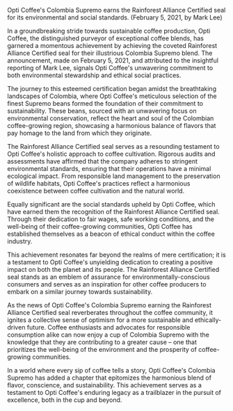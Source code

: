 Opti Coffee's Colombia Supremo earns the Rainforest Alliance Certified seal for its environmental and social standards. (February 5, 2021, by Mark Lee)

In a groundbreaking stride towards sustainable coffee production, Opti Coffee, the distinguished purveyor of exceptional coffee blends, has garnered a momentous achievement by achieving the coveted Rainforest Alliance Certified seal for their illustrious Colombia Supremo blend. The announcement, made on February 5, 2021, and attributed to the insightful reporting of Mark Lee, signals Opti Coffee's unwavering commitment to both environmental stewardship and ethical social practices.

The journey to this esteemed certification began amidst the breathtaking landscapes of Colombia, where Opti Coffee's meticulous selection of the finest Supremo beans formed the foundation of their commitment to sustainability. These beans, sourced with an unwavering focus on environmental conservation, reflect the heart and soul of the Colombian coffee-growing region, showcasing a harmonious balance of flavors that pay homage to the land from which they originate.

The Rainforest Alliance Certified seal serves as a resounding testament to Opti Coffee's holistic approach to coffee cultivation. Rigorous audits and assessments have affirmed that the company adheres to stringent environmental standards, ensuring that their operations have a minimal ecological impact. From responsible land management to the preservation of wildlife habitats, Opti Coffee's practices reflect a harmonious coexistence between coffee cultivation and the natural world.

Equally significant are the social standards upheld by Opti Coffee, which have earned them the recognition of the Rainforest Alliance Certified seal. Through their dedication to fair wages, safe working conditions, and the well-being of their coffee-growing communities, Opti Coffee has established themselves as a beacon of ethical conduct within the coffee industry.

This achievement resonates far beyond the realms of mere certification; it is a testament to Opti Coffee's unyielding dedication to creating a positive impact on both the planet and its people. The Rainforest Alliance Certified seal stands as an emblem of assurance for environmentally-conscious consumers and serves as an inspiration for other coffee producers to embark on a similar journey towards sustainability.

As the news of Opti Coffee's Colombia Supremo earning the Rainforest Alliance Certified seal reverberates throughout the coffee community, it ignites a collective sense of optimism for a more sustainable and ethically-driven future. Coffee enthusiasts and advocates for responsible consumption alike can now enjoy a cup of Colombia Supremo with the knowledge that they are contributing to a greater cause – one that prioritizes the well-being of the environment and the prosperity of coffee-growing communities.

In a world where every sip of coffee tells a story, Opti Coffee's Colombia Supremo has added a chapter that epitomizes the harmonious blend of flavor, conscience, and sustainability. This achievement serves as a testament to Opti Coffee's enduring legacy as a trailblazer in the pursuit of excellence, both in the cup and beyond.